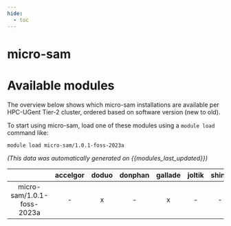 ```yaml
---
hide:
  - toc
---
```


micro-sam
=========

# Available modules


The overview below shows which micro-sam installations are available per HPC-UGent Tier-2 cluster, ordered based on software version (new to old).

To start using micro-sam, load one of these modules using a `module load` command like:

```shell
module load micro-sam/1.0.1-foss-2023a
```

*(This data was automatically generated on {{modules_last_updated}})*  

| |accelgor|doduo|donphan|gallade|joltik|shinx|
| :---: | :---: | :---: | :---: | :---: | :---: | :---: |
|micro-sam/1.0.1-foss-2023a|-|x|-|x|-|-|
